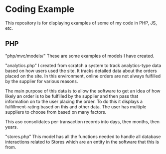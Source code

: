 # Coding Example
This repository is for displaying examples of some of my code in PHP, JS, etc.

## PHP

"php/mvc/models/"
These are some examples of models I have created.

"analytics.php"
I created from scratch a system to track analytics-type data based on how users used the site. It tracks detailed data about the orders placed on the site. In this environment, online orders are not always fulfilled by the supplier for various reasons. 

The main purpose of this data is to allow the software to get an idea of how likely an order is to be fulfilled by the supplier and then pass that information on to the user placing the order. To do this it displays a fulfillment-rating based on this and other data. The user has multiple suppliers to choose from based on many factors.

This aso consolidates per-transaction records into days, then months, then years.

"stores.php"
This model has all the functions needed to handle all database interactions related to Stores which are an entity in the software that this is from.

